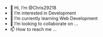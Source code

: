 - 👋 Hi, I’m @Chris29218
- 👀 I’m interested in Development
- 🌱 I’m currently learning Web Development
- 💞️ I’m looking to collaborate on ...
- 📫 How to reach me ...

<!---
Chris29218/Chris29218 is a ✨ special ✨ repository because its `README.md` (this file) appears on your GitHub profile.
You can click the Preview link to take a look at your changes.
--->
